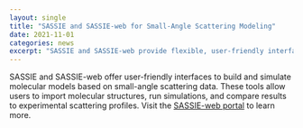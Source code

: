 ```yaml
---
layout: single
title: "SASSIE and SASSIE-web for Small-Angle Scattering Modeling"
date: 2021-11-01
categories: news
excerpt: "SASSIE and SASSIE-web provide flexible, user-friendly interfaces for SAS modeling."
---
```


SASSIE and SASSIE-web offer user-friendly interfaces to build and simulate molecular models based on small-angle scattering data. These tools allow users to import molecular structures, run simulations, and compare results to experimental scattering profiles. Visit the [SASSIE-web portal](https://sassie-web.chem.utk.edu/) to learn more.
